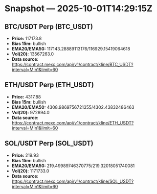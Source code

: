 # Snapshot — 2025-10-01T14:29:15Z

## BTC/USDT Perp (BTC_USDT)
- **Price:** 117173.8
- **Bias 15m:** bullish
- **EMA20/EMA50:** 117143.28889113176/116929.15419064618
- **Vol(20):** 13567263.0
- **Data source:** https://contract.mexc.com/api/v1/contract/kline/BTC_USDT?interval=Min1&limit=60

## ETH/USDT Perp (ETH_USDT)
- **Price:** 4317.88
- **Bias 15m:** bullish
- **EMA20/EMA50:** 4308.9869756721355/4302.43832486463
- **Vol(20):** 972894.0
- **Data source:** https://contract.mexc.com/api/v1/contract/kline/ETH_USDT?interval=Min1&limit=60

## SOL/USDT Perp (SOL_USDT)
- **Price:** 219.93
- **Bias 15m:** bullish
- **EMA20/EMA50:** 219.49989746370775/219.32018051740081
- **Vol(20):** 1171733.0
- **Data source:** https://contract.mexc.com/api/v1/contract/kline/SOL_USDT?interval=Min1&limit=60
